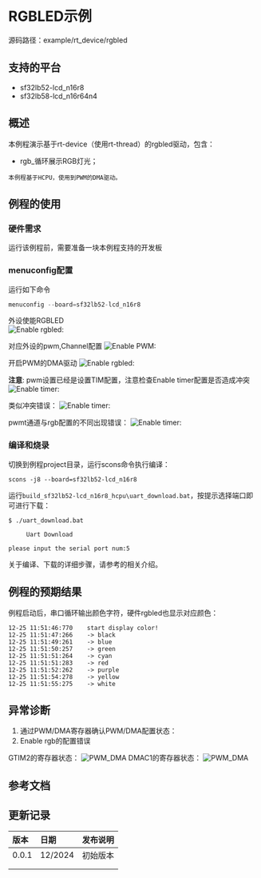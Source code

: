 # RGBLED示例

源码路径：example/rt_device/rgbled

## 支持的平台
<!-- 支持哪些板子和芯片平台 -->
+ sf32lb52-lcd_n16r8
+ sf32lb58-lcd_n16r64n4
## 概述
<!-- 例程简介 -->
本例程演示基于rt-device（使用rt-thread）的rgbled驱动，包含：
+ rgb_循环展示RGB灯光；

```{tip}
本例程基于HCPU，使用到PWM的DMA驱动。
```

## 例程的使用
<!-- 说明如何使用例程，比如连接哪些硬件管脚观察波形，编译和烧写可以引用相关文档。
对于rt_device的例程，还需要把本例程用到的配置开关列出来，比如PWM例程用到了PWM1，需要在onchip菜单里使能PWM1 -->

### 硬件需求
运行该例程前，需要准备一块本例程支持的开发板

### menuconfig配置

运行如下命令
```c
menuconfig --board=sf32lb52-lcd_n16r8
```
外设使能RGBLED   
![Enable rgbled:](./assets/menuconfig_rgb2.png)

对应外设的pwm,Channel配置
![Enable PWM:](./assets/menuconfig_rgb2.png)

开启PWM的DMA驱动 
![Enable rgbled:](./assets/add.png)

**注意**: pwm设置已经是设置TIM配置，注意检查Enable timer配置是否造成冲突
![Enable timer:](./assets/menuconfig_rgb3.png)

类似冲突错误：
![Enable timer:](./assets/Possible_error1.png)

pwmt通道与rgb配置的不同出现错误：
![Enable timer:](./assets/Possible_error2.png)


### 编译和烧录
切换到例程project目录，运行scons命令执行编译：
```
scons -j8 --board=sf32lb52-lcd_n16r8 
```
运行`build_sf32lb52-lcd_n16r8_hcpu\uart_download.bat`，按提示选择端口即可进行下载：
```
$ ./uart_download.bat

     Uart Download

please input the serial port num:5
```
关于编译、下载的详细步骤，请参考[](/quickstart/get-started.md)的相关介绍。

## 例程的预期结果
<!-- 说明例程运行结果，比如哪几个灯会亮，会打印哪些log，以便用户判断例程是否正常运行，运行结果可以结合代码分步骤说明 -->
例程启动后，串口循环输出颜色字符，硬件rgbled也显示对应颜色：
```
12-25 11:51:46:770    start display color!
12-25 11:51:47:266    -> black
12-25 11:51:49:261    -> blue
12-25 11:51:50:257    -> green
12-25 11:51:51:264    -> cyan
12-25 11:51:51:283    -> red
12-25 11:51:52:262    -> purple
12-25 11:51:54:278    -> yellow
12-25 11:51:55:275    -> white

```



## 异常诊断

1. 通过PWM/DMA寄存器确认PWM/DMA配置状态：
2. Enable rgb的配置错误

GTIM2的寄存器状态：
![PWM_DMA](./assets/reg_rgled_gtim.png)
DMAC1的寄存器状态：
![PWM_DMA](./assets/reg_rgled_dma.png)

## 参考文档
<!-- 对于rt_device的示例，rt-thread官网文档提供的较详细说明，可以在这里添加网页链接，例如，参考RT-Thread的[RTC文档](https://www.rt-thread.org/document/site/#/rt-thread-version/rt-thread-standard/programming-manual/device/rtc/rtc) -->

## 更新记录
|版本 |日期   |发布说明 |
|:---|:---|:---|
|0.0.1 |12/2024 |初始版本 |
| | | |
| | | |
